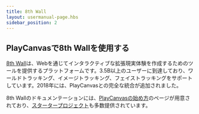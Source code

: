 ```yaml
---
title: 8th Wall
layout: usermanual-page.hbs
sidebar_position: 2
---
```


## PlayCanvasで8th Wallを使用する

[8th Wall][1]は、Webを通じてインタラクティブな拡張現実体験を作成するためのツールを提供するプラットフォームです。3.5B以上のユーザーに到達しており、ワールドトラッキング、イメージトラッキング、フェイストラッキングをサポートしています。2018年には、PlayCanvasとの完全な統合が追加されました。

8th Wallのドキュメンテーションには、[PlayCanvasの始め方][2]のページが用意されており、[スタータープロジェクト][3]も多数提供されています。

[1]: https://www.8thwall.com/
[2]: https://www.8thwall.com/docs/web/#xr8playcanvas
[3]: https://playcanvas.com/user/the8thwall